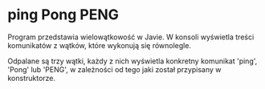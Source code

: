 # ping Pong PENG
Program przedstawia wielowątkowość w Javie. W konsoli wyświetla treści komunikatów z wątków, które wykonują się równolegle.

Odpalane są trzy wątki, każdy z nich wyświetla konkretny komunikat 'ping', 'Pong' lub 'PENG', w zależności od tego jaki został przypisany w konstruktorze.